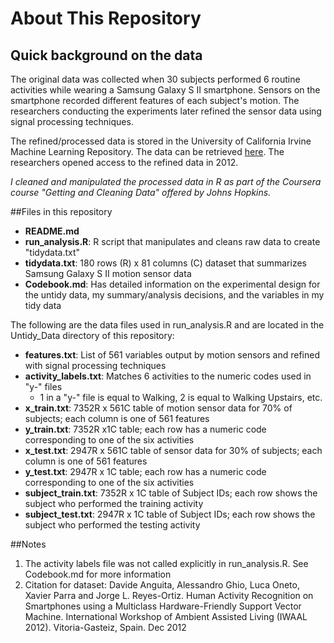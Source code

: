 # About This Repository
##

## Quick background on the data
The original data was collected when 30 subjects performed 6 routine activities while wearing a Samsung Galaxy S II smartphone. Sensors on the smartphone recorded different features of each subject's motion.  The researchers conducting the experiments later refined the sensor data using signal processing techniques.        

The refined/processed data is stored in the University of California Irvine Machine Learning Repository.  The data can be retrieved [here](http://archive.ics.uci.edu/ml/datasets/Human+Activity+Recognition+Using+Smartphones).  The researchers opened access to the refined data in 2012.   

*I cleaned and manipulated the processed data in R as part of the Coursera course "Getting and Cleaning Data" offered by Johns Hopkins.* 

##Files in this repository

* **README.md**
* **run_analysis.R**: R script that manipulates and cleans raw data to create "tidydata.txt"
* **tidydata.txt**: 180 rows (R) x 81 columns (C) dataset that summarizes Samsung Galaxy S II motion sensor data
* **Codebook.md**: Has detailed information on the experimental design for the untidy data, my summary/analysis decisions, and the variables in my tidy data   

The following are the data files used in run_analysis.R and are located in the Untidy_Data directory of this repository:

* **features.txt**: List of 561 variables output by motion sensors and refined with signal processing techniques 
* **activity_labels.txt**: Matches 6 activities to the numeric codes used in "y-" files
	* 1 in a "y-" file is equal to Walking, 2 is equal to Walking Upstairs, etc. 
* **x_train.txt**: 7352R x 561C table of motion sensor data for 70% of subjects; each column is one of 561 features
* **y_train.txt**: 7352R x1C table; each row has a numeric code corresponding to one of the six activities
* **x_test.txt**: 2947R x 561C table of sensor data for 30% of subjects; each column is one of 561 features
* **y_test.txt**: 2947R x 1C table; each row has a numeric code corresponding to one of the six activities
* **subject_train.txt**: 7352R x 1C table of Subject IDs; each row shows the subject who performed the training activity
* **subject_test.txt**: 2947R x 1C table of Subject IDs; each row shows the subject who performed the testing activity


##Notes
1. The activity labels file was not called explicitly in run_analysis.R. See Codebook.md for more information
2. Citation for dataset: Davide Anguita, Alessandro Ghio, Luca Oneto, Xavier Parra and Jorge L. Reyes-Ortiz. Human Activity Recognition on Smartphones using a Multiclass Hardware-Friendly Support Vector Machine. International Workshop of Ambient Assisted Living (IWAAL 2012). Vitoria-Gasteiz, Spain. Dec 2012
